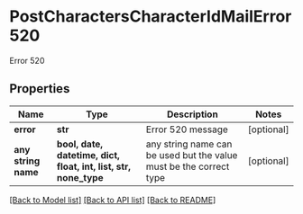 # PostCharactersCharacterIdMailError520

Error 520

## Properties
Name | Type | Description | Notes
------------ | ------------- | ------------- | -------------
**error** | **str** | Error 520 message | [optional] 
**any string name** | **bool, date, datetime, dict, float, int, list, str, none_type** | any string name can be used but the value must be the correct type | [optional]

[[Back to Model list]](../README.md#documentation-for-models) [[Back to API list]](../README.md#documentation-for-api-endpoints) [[Back to README]](../README.md)


